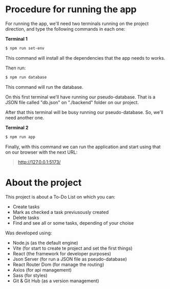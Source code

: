 # Procedure for running the app

For running the app, we'll need two terminals running on the project direction, and type the following commands in each one:

**Terminal 1**

```bash
$ npm run set-env
```
This command will install all the dependencies that the app needs to works.

Then run:

```bash
$ npm run database
```
This command will run the database.

On this first terminal we'll have running our pseudo-database. That is a JSON file called "db.json" on "./backend" folder on our project.

After that this terminal will be busy running our pseudo-database. So, we'll need another one.

**Terminal 2**

```bash
$ npm run app
```

Finally, with this command we can run the application and start using that on our browser with the next URL:

> http://127.0.0.1:5173/

# About the project

This project is about a To-Do List on which you can:
 - Create tasks
 - Mark as checked a task previusously created
 - Delete tasks
 - Find and see all or some tasks, depending of your choise

Was developed using:
 - Node.js (as the default engine)
 - Vite (for start to create te project and set the first things)
 - React (the framework for developer purposes)
 - Json Server (for run a JSON file as pseudo-database)
 - React Router Dom (for manage the routing)
 - Axios (for api management)
 - Sass (for styles)
 - Git & Git Hub (as a version management)